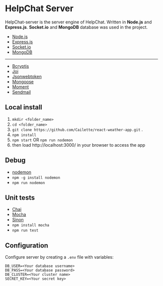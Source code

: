 # HelpChat Server
HelpChat-server is the server engine of HelpChat. Written in <b>Node.js</b> and <b>Express.js</b>. <b>Socket.io</b> and <b>MongoDB</b> database was used in the project. 

- <a href="https://github.com/nodejs">Node.js</a>
- <a href="https://github.com/expressjs/express">Express.js</a>
- <a href="https://github.com/socketio/socket.io">Socket.io</a>
- <a href="https://github.com/mongodb/mongo">MongoDB</a>

<hr>

- <a href="https://github.com/dcodeIO/bcrypt.js">Bcryptjs</a>
- <a href="https://github.com/hapijs/joi">Joi</a>
- <a href="https://github.com/auth0/node-jsonwebtoken">Jsonwebtoken</a>
- <a href="https://github.com/Automattic/mongoose">Mongoose</a>
- <a href="https://github.com/moment/moment">Moment</a>
- <a href="https://github.com/mogaal/sendemail">Sendmail</a>

Local install
-- 
1. `mkdir <folder_name>`
2. `cd <folder_name>`
3. `git clone https://github.com/Cailette/react-weather-app.git` .
4. `npm install`
5. `npm start` OR `npm run nodemon`
6. then load http://localhost:3000/ in your browser to access the app

Debug
--
- <a href="https://npmjs.org/package/nodemon">nodemon</a>
- `npm -g install nodemon`
- `npm run nodemon`

Unit tests
--
- <a href="https://github.com/chaijs/chai">Chai</a>
- <a href="https://github.com/mochajs/mocha">Mocha</a>
- <a href="https://github.com/sinonjs/sinon">Sinon</a>
- `npm install mocha`
- `npm run test`

Configuration
--
Configure server by creating a `.env` file with variables:
```
DB_USER=<Your database username>
DB_PASS=<Your database password>
DB_CLUSTER=<Your cluster name>
SECRET_KEY=<Your secret key>
```

